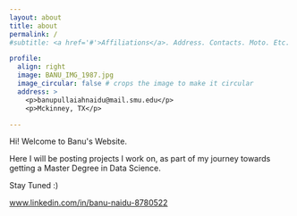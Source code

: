 ```yaml
---
layout: about
title: about
permalink: /
#subtitle: <a href='#'>Affiliations</a>. Address. Contacts. Moto. Etc.

profile:
  align: right
  image: BANU_IMG_1987.jpg
  image_circular: false # crops the image to make it circular
  address: >
    <p>banupullaiahnaidu@mail.smu.edu</p>
    <p>Mckinney, TX</p>

---
```


Hi! Welcome to Banu's Website. 

Here I will be posting projects I work on, as part of my journey towards getting a Master Degree in Data Science.

Stay Tuned :)

<a href='#'>www.linkedin.com/in/banu-naidu-8780522</a>
